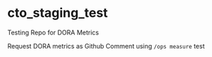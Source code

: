 # cto_staging_test
Testing Repo for DORA Metrics


Request DORA metrics as Github Comment using `/ops measure` test